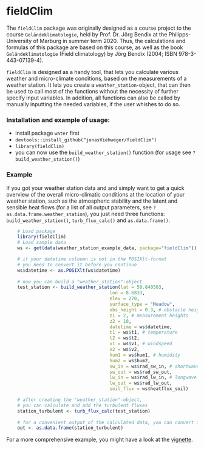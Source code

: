 # fieldClim

The `fieldClim` package was originally designed as a course project to the course `Geländeklimatologie`, held by Prof. Dr. Jörg Bendix at the Philipps-University of Marburg in summer term 2020. Thus, the calculations and formulas of this package are based on this course, as well as the book `Geländeklimatologie` (Field climatology) by Jörg Bendix (2004; ISBN 978-3-443-07139-4).

`fieldClim` is designed as a handy tool, that lets you calculate various weather and micro-climate conditions, based on the measurements of a weather station. It lets you create a `weather_station`-object, that can then be used to call most of the functions without the necessity of further specify input variables. In addition, all functions can also be called by manually inputting the needed variables, if the user whishes to do so.

### Installation and example of usage:
  * install package `water` first
  * `devtools::install_github("jonasViehweger/fieldClim")`
  * `library(fieldClim)`
  * you can now use the `build_weather_station()` function (for usage see `?build_weather_station()`)
  
### Example
If you got your weather station data and and simply want to get a quick overview of the overall micro-climatic conditions at the location of your weather station, such as the atmospheric stability and the latent and sensible heat flows (for a list of all output parameters, see `?as.data.frame.weather_station`), you just need three functions: `build_weather_station()`, `turb_flux_calc()` and `as.data.frame()`.

```r
    # Load package
    library(fieldClim)
    # Load sample data
    ws <- get(data(weather_station_example_data, package="fieldClim"))

    # if your datetime coloumn is not in the POSIXlt-format
    # you need to convert it before you continue
    ws$datetime <- as.POSIXlt(ws$datetime)
    
    # now you can build a "weather_station"-object
    test_station <- build_weather_station(lat = 50.840503,
                                      lon = 8.6833,
                                      elev = 270,
                                      surface_type = "Meadow",
                                      obs_height = 0.3, # obstacle height
                                      z1 = 2, # measurement heights
                                      z2 = 10,
                                      datetime = ws$datetime,
                                      t1 = ws$t1, # temperature
                                      t2 = ws$t2,
                                      v1 = ws$v1, # windspeed
                                      v2 = ws$v2,
                                      hum1 = ws$hum1, # humidity
                                      hum2 = ws$hum2,
                                      sw_in = ws$rad_sw_in, # shortwave radiation
                                      sw_out = ws$rad_sw_out,
                                      lw_in = ws$rad_lw_in, # longwave radiation
                                      lw_out = ws$rad_lw_out,
                                      soil_flux = ws$heatflux_soil)

    # after creating the "weather_station"-object, 
    # you can calculate and add the turbulent fluxes
    station_turbulent <- turb_flux_calc(test_station)
    
    # for a convenient output of the calculated data, you can convert it into a data frame
    out <- as.data.frame(station_turbulent)
``` 
For a more comprehensive example, you might have a look at the [vignette](https://jonasviehweger.github.io/fieldClim/articles/fieldClim.html).

